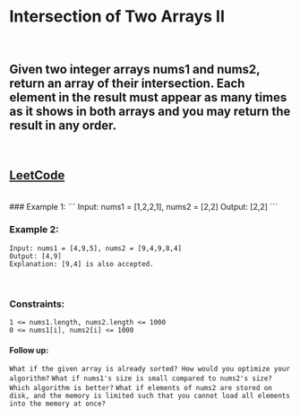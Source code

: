 # Intersection of Two Arrays II

<br>

## Given two integer arrays nums1 and nums2, return an array of their intersection. Each element in the result must appear as many times as it shows in both arrays and you may return the result in any order.

 <br>

## [LeetCode](https://leetcode.com/problems/intersection-of-two-arrays-ii/) 

<br>
### Example 1:
```
Input: nums1 = [1,2,2,1], nums2 = [2,2]
Output: [2,2]
```
<br>

### Example 2:
```
Input: nums1 = [4,9,5], nums2 = [9,4,9,8,4]
Output: [4,9]
Explanation: [9,4] is also accepted.
``` 
<br>

### Constraints:
```
1 <= nums1.length, nums2.length <= 1000
0 <= nums1[i], nums2[i] <= 1000
``` 

#### Follow up:

`What if the given array is already sorted? How would you optimize your algorithm?`
`What if nums1's size is small compared to nums2's size? Which algorithm is better?`
`What if elements of nums2 are stored on disk, and the memory is limited such that you cannot load all elements into the memory at once?`